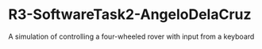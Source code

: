 # R3-SoftwareTask2-AngeloDelaCruz
 A simulation of controlling a four-wheeled rover with input from a keyboard

